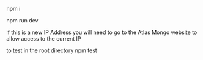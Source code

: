 npm i

npm run dev

if this is a new IP Address
    you will need to go to the Atlas Mongo website to allow access to the current IP


to test
in the root directory
npm test